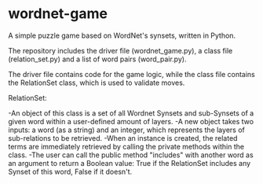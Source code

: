 # wordnet-game
A simple puzzle game based on WordNet's synsets, written in Python.

The repository includes the driver file (wordnet_game.py), a class file (relation_set.py) and a list of word pairs (word_pair.py).

The driver file contains code for the game logic, while the class file contains the RelationSet class, which is used to validate moves.

RelationSet:

-An object of this class is a set of all Wordnet Synsets and sub-Synsets of a given word within a user-defined amount of layers.
-A new object takes two inputs: a word (as a string) and an integer, which represents the layers of sub-relations to be retrieved.
-When an instance is created, the related terms are immediately retrieved by calling the private methods within the class.
-The user can call the public method "includes" with another word as an argument to return a Boolean value: True if the RelationSet includes any Synset of this word, False if it doesn't.
